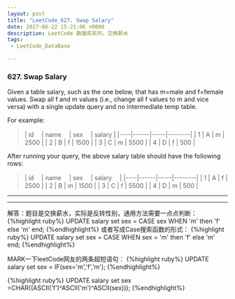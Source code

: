 ```yaml
---
layout: post
title: "LeetCode_627. Swap Salary"
date: 2017-06-22 15:21:06 +0800
description: LeetCode 数据库系列，交换薪水
tags: 
 - LeetCode_DataBase

---
```

### 627. Swap Salary
Given a table salary, such as the one below, that has m=male and f=female values. Swap all f and m values (i.e., change all f values to m and vice versa) with a single update query and no intermediate temp table.

For example:

>| id 　| name 　| sex　 | salary |
|----|------|-----|--------|
| 1  | A    | m   | 2500   |
| 2  | B    | f   | 1500   |
| 3  | C    | m   | 5500   |
| 4  | D    | f   | 500    |

After running your query, the above salary table should have the following rows:

>| id　 | name　 | sex 　| salary 　|
|----|------|-----|--------|
| 1  | A    | f   | 2500   |
| 2  | B    | m   | 1500   |
| 3  | C    | f   | 5500   |
| 4  | D    | m   | 500    |

---
---

解答：题目是交换薪水，实际是反转性别，通用方法需要一点点判断：
{%highlight ruby%}
UPDATE salary set sex = CASE sex WHEN 'm' then 'f' else 'm' end;
{%endhighlight%}
或者写成Case搜索函数的形式：
{%highlight ruby%}
UPDATE salary set sex = CASE WHEN sex = 'm' then 'f' else 'm' end;
{%endhighlight%}

MARK一下leetCode网友的两条超短语句：
{%highlight ruby%}
UPDATE salary set sex = IF(sex='m','f','m');
{%endhighlight%}

{%highlight ruby%}
UPDATE salary set sex =CHAR((ASCII('f')^ASCII('m')^ASCII(sex)));
{%endhighlight%}